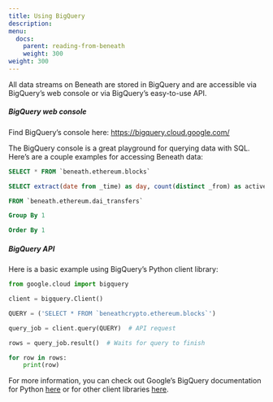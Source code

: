 ```yaml
---
title: Using BigQuery
description:
menu:
  docs:
    parent: reading-from-beneath
    weight: 300
weight: 300
---
```

All data streams on Beneath are stored in BigQuery and are accessible via BigQuery’s web console or via BigQuery’s easy-to-use API.

##### BigQuery web console

Find BigQuery’s console here: <https://bigquery.cloud.google.com/>

The BigQuery console is a great playground for querying data with SQL. Here’s are a couple examples for accessing Beneath data:

```sql
SELECT * FROM `beneath.ethereum.blocks`
```

```sql
SELECT extract(date from _time) as day, count(distinct _from) as active_addresses

FROM `beneath.ethereum.dai_transfers`

Group By 1

Order By 1
```

##### BigQuery API

Here is a basic example using BigQuery’s Python client library:

```python
from google.cloud import bigquery

client = bigquery.Client()

QUERY = ('SELECT * FROM `beneathcrypto.ethereum.blocks`')

query_job = client.query(QUERY)  # API request

rows = query_job.result()  # Waits for query to finish

for row in rows:
    print(row)
```
For more information, you can check out Google’s BigQuery documentation for Python [here](https://googleapis.github.io/google-cloud-python/latest/bigquery/index.html) or for other client libraries [here](https://cloud.google.com/bigquery/docs/quickstarts/quickstart-client-libraries).
